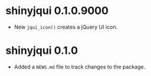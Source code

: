 # shinyjqui 0.1.0.9000

* New `jqui_icon()` creates a jQuery UI icon.

# shinyjqui 0.1.0

* Added a `NEWS.md` file to track changes to the package.



